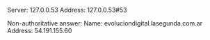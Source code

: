 Server:		127.0.0.53
Address:	127.0.0.53#53

Non-authoritative answer:
Name:	evoluciondigital.lasegunda.com.ar
Address: 54.191.155.60

